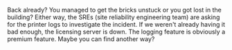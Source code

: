 Back already? You managed to get the bricks unstuck or you got lost in the building? Either way, the SREs (site reliability engineering team) are asking for the printer logs to investigate the incident. If we weren't already having it bad enough, the licensing server is down. The logging feature is obviously a premium feature. Maybe you can find another way?
